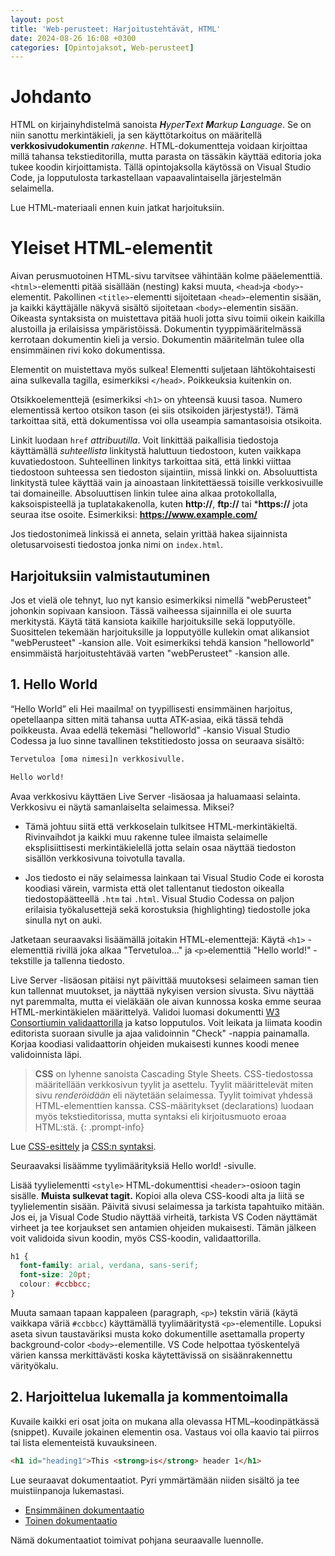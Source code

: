 ```yaml
---
layout: post
title: 'Web-perusteet: Harjoitustehtävät, HTML'
date: 2024-08-26 16:08 +0300
categories: [Opintojaksot, Web-perusteet]
---
```

# Johdanto
HTML on kirjainyhdistelmä sanoista _**H**yper**T**ext **M**arkup **L**anguage_. Se on niin sanottu merkintäkieli, ja sen käyttötarkoitus on määritellä **verkkosivudokumentin** _rakenne_. HTML-dokumentteja voidaan kirjoittaa millä tahansa tekstieditorilla, mutta parasta on tässäkin käyttää editoria joka tukee koodin kirjoittamista. Tällä opintojaksolla käytössä on Visual Studio Code, ja lopputulosta tarkastellaan vapaavalintaisella järjestelmän selaimella.

Lue HTML-materiaali ennen kuin jatkat harjoituksiin.

# Yleiset HTML-elementit
Aivan perusmuotoinen HTML-sivu tarvitsee vähintään kolme pääelementtiä. ```<html>```-elementti pitää sisällään (nesting) kaksi muuta, ```<head>```ja ```<body>```-elementit. Pakollinen ```<title>```-elementti sijoitetaan ```<head>```-elementin sisään, ja kaikki käyttäjälle näkyvä sisältö sijoitetaan ```<body>```-elementin sisään. Oikeasta syntaksista on muistettava pitää huoli jotta sivu toimii oikein kaikilla alustoilla ja erilaisissa ympäristöissä. Dokumentin tyyppimääritelmässä kerrotaan dokumentin kieli ja versio. Dokumentin määritelmän tulee olla ensimmäinen rivi koko dokumentissa.

Elementit on muistettava myös sulkea! Elementti suljetaan lähtökohtaisesti aina sulkevalla tagilla, esimerkiksi ```</head>```. Poikkeuksia kuitenkin on.

Otsikkoelementtejä (esimerkiksi ```<h1>``` on yhteensä kuusi tasoa. Numero elementissä kertoo otsikon tason (ei siis otsikoiden järjestystä!). Tämä tarkoittaa sitä, että dokumentissa voi olla useampia samantasoisia otsikoita.

Linkit luodaan ```href``` _attribuutilla_. Voit linkittää paikallisia tiedostoja käyttämällä _suhteellista_ linkitystä haluttuun tiedostoon, kuten vaikkapa kuvatiedostoon. Suhteellinen linkitys tarkoittaa sitä, että linkki viittaa tiedostoon suhteessa sen tiedoston sijaintiin, missä linkki on. Absoluuttista linkitystä tulee käyttää vain ja ainoastaan linkitettäessä toisille verkkosivuille tai domaineille. Absoluuttisen linkin tulee aina alkaa protokollalla, kaksoispisteellä ja tuplatakakenolla, kuten **http://**, **ftp://** tai ***https://** jota seuraa itse osoite. Esimerkiksi: **https://www.example.com/**

Jos tiedostonimeä linkissä ei anneta, selain yrittää hakea sijainnista oletusarvoisesti tiedostoa jonka nimi on ```index.html```.

## Harjoituksiin valmistautuminen
Jos et vielä ole tehnyt, luo nyt kansio esimerkiksi nimellä "webPerusteet" johonkin sopivaan kansioon. Tässä vaiheessa sijainnilla ei ole suurta merkitystä. Käytä tätä kansiota kaikille harjoituksille sekä lopputyölle. Suosittelen tekemään harjoituksille ja lopputyölle kullekin omat alikansiot "webPerusteet" -kansion alle. Voit esimerkiksi tehdä kansion "helloworld" ensimmäistä harjoitustehtävää varten "webPerusteet" -kansion alle.

## 1. Hello World
“Hello World” eli Hei maailma! on tyypillisesti ensimmäinen harjoitus, opetellaanpa sitten mitä tahansa uutta ATK-asiaa, eikä tässä tehdä poikkeusta. Avaa edellä tekemäsi "helloworld" -kansio Visual Studio Codessa ja luo sinne tavallinen tekstitiedosto jossa on seuraava sisältö:

```html
Tervetuloa [oma nimesi]n verkkosivulle.

Hello world!
```

Avaa verkkosivu käyttäen Live Server -lisäosaa ja haluamaasi selainta. Verkkosivu ei näytä samanlaiselta selaimessa. Miksei?

- Tämä johtuu siitä että verkkoselain tulkitsee HTML-merkintäkieltä. Rivinvaihdot ja kaikki muu rakenne tulee ilmaista selaimelle eksplisiittisesti merkintäkielellä jotta selain osaa näyttää tiedoston sisällön verkkosivuna toivotulla tavalla.

- Jos tiedosto ei näy selaimessa lainkaan tai Visual Studio Code ei korosta koodiasi värein, varmista että olet tallentanut tiedoston oikealla tiedostopäätteellä ```.htm``` tai ```.html```. Visual Studio Codessa on paljon erilaisia työkalusettejä sekä korostuksia (highlighting) tiedostolle joka sinulla nyt on auki.

Jatketaan seuraavaksi lisäämällä joitakin HTML-elementtejä: Käytä ```<h1>``` -elementtiä rivillä joka alkaa "Tervetuloa..." ja ```<p>```elementtiä "Hello world!" -tekstille ja tallenna tiedosto.

Live Server -lisäosan pitäisi nyt päivittää muutoksesi selaimeen saman tien kun tallennat muutokset, ja näyttää nykyisen version sivusta. Sivu näyttää nyt paremmalta, mutta ei vieläkään ole aivan kunnossa koska emme seuraa HTML-merkintäkielen määrittelyä. Validoi luomasi dokumentti [W3 Consortiumin validaattorilla](https://validator.w3.org/#validate_by_input) ja katso lopputulos. Voit leikata ja liimata koodin editorista suoraan sivulle ja ajaa validoinnin "Check" -nappia painamalla. Korjaa koodiasi validaattorin ohjeiden mukaisesti kunnes koodi menee validoinnista läpi.

>**CSS** on lyhenne sanoista Cascading Style Sheets. CSS-tiedostossa määritellään verkkosivun tyylit ja asettelu. Tyylit määrittelevät miten sivu _renderöidään_ eli näytetään selaimessa. Tyylit toimivat yhdessä HTML-elementtien kanssa. CSS-määritykset (declarations) luodaan myös tekstieditorissa, mutta syntaksi eli kirjoitusmuoto eroaa HTML:stä.
{: .prompt-info}

Lue [CSS-esittely](https://www.w3schools.com/css/css_intro.asp) ja [CSS:n syntaksi](https://www.w3schools.com/css/css_syntax.asp).

Seuraavaksi lisäämme tyylimäärityksiä Hello world! -sivulle.

Lisää tyylielementti ```<style>``` HTML-dokumenttisi ```<header>```-osioon tagin sisälle. **Muista sulkevat tagit.** Kopioi alla oleva CSS-koodi alta ja liitä se tyylielementin sisään. Päivitä sivusi selaimessa ja tarkista tapahtuiko mitään. Jos ei, ja Visual Code Studio näyttää virheitä, tarkista VS Coden näyttämät virheet ja tee korjaukset sen antamien ohjeiden mukaisesti. Tämän jälkeen voit validoida sivun koodin, myös CSS-koodin, validaattorilla.

```css
h1 {
  font-family: arial, verdana, sans-serif;
  font-size: 20pt;
  colour: #ccbbcc;
}
```

Muuta samaan tapaan kappaleen (paragraph, ```<p>```) tekstin väriä (käytä vaikkapa väriä ```#ccbbcc```) käyttämällä tyylimääritystä ```<p>```-elementille. Lopuksi aseta sivun taustaväriksi musta koko dokumentille asettamalla property background-color ```<body>```-elementille. VS Code helpottaa työskentelyä värien kanssa merkittävästi koska käytettävissä on sisäänrakennettu värityökalu.

## 2. Harjoittelua lukemalla ja kommentoimalla
Kuvaile kaikki eri osat joita on mukana alla olevassa HTML–koodinpätkässä (snippet). Kuvaile jokainen elementin osa. Vastaus voi olla kaavio tai piirros tai lista elementeistä kuvauksineen.

```html
<h1 id="heading1">This <strong>is</strong> header 1</h1>
```
Lue seuraavat dokumentaatiot. Pyri ymmärtämään niiden sisältö ja tee muistiinpanoja lukemastasi.

- [Ensimmäinen dokumentaatio](https://developer.mozilla.org/en-US/docs/Glossary/HTML)
- [Toinen dokumentaatio](https://developer.mozilla.org/en-US/docs/Learn/HTML/Introduction_to_HTML/Getting_started)

Nämä dokumentaatiot toimivat pohjana seuraavalle luennolle.

<!--- Still continuing
Go grab a zip file for the first assignment from here. The page in question is also available here as a web page. Search for the web on how to do comments in HTML and what they are.

Extract the zip to a folder to a some place convenient. Beside you existing assignments is a good place. Your job is to open the file and try and figure out what the different elements, tags and CSS rules do and comment your findings into the file. There are some comments already as an example. The contents of the page shouldn’t change. Use the head section to write a comment, on what comments are and why they are used.

MHOO 1. (Mä Haluan Oppia ja Osata) Browsers
Take a peek and find out what difference there are between different browser engines and browsers. What engines run on what browsers and what browsers run on different platforms (Mobile, tablet, consoles, Windows, macOS, Linux).

Can the browser engine in question change how the web page is drawn?

Take notes, and return those notes.

## 3. Creating a site from scratch
Lets start over by creating a very basic HTML 5 webpage from scratch (you have read the introduction to HTML, right?). Example of the page after exercise 9. First, add doctype and all the required structural elements (html, head, etc). Then add a main heading (h1, content “Basic Web Page”) and a couple of text paragraphs (you can easily produce dummy text with lorem ipsum generator) or with Emmet!.

Validate your webpage. If errors occur, fix them one by one and revalidate the document after each correction.

## 4. Adding headers
Add three lower level headings (h2, contents “First chapter”, “Second Chapter” and “Third Chapter”) and a few text paragraphs after each heading. Place a link to a website of your choice inside any of the paragraphs. Validate.

## 5. Learning to link
Find out how a link to a local web page (ie, web page stored in the same computer) differs from an external link. To the bottom of the page, create a link that points the file itself (as in the current file you are editing). Link text should be “To the top >>>”. Greater than signs should be produced with entities.

## 6. Comments?!
Insert a multiline comment (which is not displayed by the browser) in the middle of the document. 

## 7. Superscript and emphasis
Modify h2 headings as follows: “First Chapter” becomes “1st Chapter” and so on (HINT: superscript). Do also the following:

Add a subscript element somewhere in the document (see third chapter in the example).
Read about semantics concerning i, b, strong and em elements. Use appropriate elements to emphasize a few words.
## 8. Imagine images
Search for a nice small image (images you are allowed to use - not copyrighted material, for example, images licenced under Creative Commons are good), save it into the same folder in which your web page resides and include the image into the document.

Lorempixel and Lorem picsum are websites that provides “placeholder” pictures for your website without needing to save them locally. Add an image with the following address to your page: https://picsum.photos/400/200/ that links to the JAMK homepage. Validate.

## 9. Pictures and folder structure
Create a folder pics under the folder where the html file resides. Move the image file to the pics folder and correct the references in your code. Use relative references, not absolute.

## MHOO 2. Learning emmet
Emmet is a tool built in to the Visual Studio Code and it can speed up development by quite a bit. Especially if you are creating recurring patterns. Read up about Emmet and how to use it on the Emmet docs and VSCode docs.

Create a new file, called emmet_experiment.html and start experimenting on the tool. Use Emmet in all the following tasks. Use the view source on this page to see what the end result should look like.

Create the basic structure for HTML document with only one character
In the HTML body, create a div with h1 element in it. h1 element should have “Hello Emmet!” as its content
Inside the div element you just created, underneath the h2 create three section elements, which all have h2 and a two p elements inside them. One of the two p elements should have a element inside it, with a class named outbound. For added difficulty, use the inbuilt “lorem” command to add content to the p elements when creating them.
Lists, tables, destination anchors and meta elements
Important information below!

Lists allow the author of a document to generate automatically bulleted or numbered lists. An advantage of using lists over manually generating the list elements is that the list bullets or numbers don’t have to be modified manually.

The bulleted list elements are nested within ```<ul>``` tags. Each list element is identified with opening and closing tags for ```<li>``` element. The default bullet in a bulleted is the disc. The bullets may be switched with CSS. The type of an element for a numbered list is ```<ol>```. See examples.

Tables begin with ```<table>``` opening tag and that is where the existance of a border is defined. Each row must be opened and closed separately with ```<tr>``` tags. Each cell is defined with ```<th>``` and ```<td>``` elements. Should cells be combined it may be achieved with rowspan or colspan attributes. More detailed description.

Example of exercises (“Creating a site from scratch” to “Metadata”)

## 10. Lists 1: Bullets and Numbers
Add a bulleted list and a numbered list. Add also a definition list (use appropriate elements, not ul or ol) in which you define terms HTML, CSS and JavaScript.

## 11. Lists 2: Inception Boogaloo
Add a few sublists to the bulleted list. For example

```text
* this is the first main item
  * first sub item
  * second sub item
* this is the second main item
  * first sub item
      * a sub item of a sub item
  * second sub item
```
## 12. Taulukot
[Lue HTML-taulukoista](https://developer.mozilla.org/en-US/docs/Learn/HTML/Tables/Basics) ja lisää seuraavanlaiset taulukot sivuillesi:

![Taulukkomallit](/assets/media/tables1.png)

## 13. Identifying singular elements
Create unique ids for each heading with id attribute.

Just after the h1 heading insert an unordered list of links pointing to the h2 headings (ie, links to specific parts of a page). Modify the “to the top” link you created earlier in a way that it points to the h1 heading.

## 14. Hello world again??
Insert your favourite Hello World code snippet to your document. Code snippets should be displayed without any formation - for example, the tabs and line breaks are preserved. Search the net for an appropriate element for this purpose.

## 15. Metadata
Insert meta elements (at least charset, author, description, keywords) to your document. Define character encoding as utf-8 (if needed) and set also the same file encoding. Add a couple of non-english characters (eg, cyrillic, greek, simplified chinese etc) to your document. View the page on your browser and make sure that your browser detects the encoding and displays all the characters correctly.

Grouping elements, ids and classes
Important information below!

Div and span elements are used to group elements together to create sections or subsections of a page. Actually, they don’t have any affect the appearance but with CSS they play an important role in designing the layout of a page. Div element is used to group block-level elements whereas span is used to group inline elements only. Also, span elements are typically used to attach special styles to some parts of content.

HTML5 and semantic elements
Important information below!

HTML5 is the current phase of web development. Initial version HTML5 standard was released in October 2014. HTML5 introduced a dozens of new elements and attributes which enhance semantic philosohpy behind the markup. For example, new structural elements can be used to determine different sections of a web page and therefore many “meaningless” div elements are replaced with the semantic elements. New elements include, for example, the following.

header - for page headers, section headers, article headers and such.
nav - for major navigational elements.
section - for sections of the page (usually with a heading).
article - for content that makes sense on its own (eg, news and blog entry).
figure - for images, videos, tables and such which are required in order to understand the content but can be moved away from the primary content.
aside - for support content on a page such as related links and ads.
footer - for footer information at the bottom of other elements
Read Mike Robinson’s article “Let’s Talk about Semantics” to get an idea where to use new elements. Read also Avoiding common HTML5 mistakes. HTML5 Element Flowchart is a handy cheatsheet to start with.

Take your time and read through the following links to get a better picture of HTML5: Dive Into HTML5, HTML5 For Web Designers and HTML-5-tutorial.

## 16. Adding meaning to the tags
Place a wide banner-like (wide and flat) image atop of the page. You don’t have to study PhotoShop, GIMP or any other graphic processing software at this point since you can easily create a banner with online tools, for example Banner Fans is pretty good. Group the banner image and the main header with a semantically correct HTML element.

Insert a semantically correct HTML element to nest the list of links and group the rest of the elements together. Create to the bottom of the page a new semantically correct HTML in which you put copyright information, such as “© copyright by XY”.

Now you should have a document in which the root element (html) consists of four semantic elements (see an example). Refresh your browser. Nothing seems to happen, right? Check the sections of the page with the browsers web developer tools. In order to see those sections in a browser without extensions we need to define some styles (don’t worry, we will be pretty soon there).

## MHOO 3. Developer tools and debugging HTML
Read a few tutorials and articles about Developer Tools built into different web browsers.

EVEN THOUGH THIS IS MHOO, ITS HIGHLY RECOMMENDED YOU DO THIS EXERCISE

Read these:

What are devtools (You can stop at the JavaScript part)
Nira: Chrome Developer tools
Inspecting HTML and CSS
Do the following tutorial from MDN

USE THIS FILE/LINK TO CHECK THAT YOUR ASSIGNMENTS ARE CORRECT BEFORE MOVING ONTO CSS. READY MADE EXC 16 --->